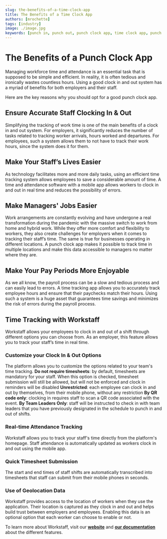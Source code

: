 ```yaml
---
slug: the-benefits-of-a-time-clock-app
title: The Benefits of a Time Clock App
authors: [mrochette]
tags: [industry]
image: ./image.jpg
keywords: [punch in, punch out, punch clock app, time clock app, punch in clock app, timesheet mobile app]
---
```


# The Benefits of a Punch Clock App

Managing workforce time and attendance is an essential task that is supposed to be simple and efficient. In reality, it is often tedious and ironically wastes countless hours. Using a good clock in and out system has a myriad of benefits for both employers and their staff.

Here are the key reasons why you should opt for a good punch clock app.

## Ensure Accurate Staff Clocking In & Out
Simplifying the tracking of work time is one of the main benefits of a clock in and out system. For employers, it significantly reduces the number of tasks related to tracking worker arrivals, hours worked and departures. For employees, such a system allows them to not have to track their work hours, since the system does it for them.

## Make Your Staff’s Lives Easier
As technology facilitates more and more daily tasks, using an efficient time tracking system allows employees to save a considerable amount of time. A time and attendance software with a mobile app allows workers to clock in and out in real time and reduces the possibility of errors.


## Make Managers' Jobs Easier
Work arrangements are constantly evolving and have undergone a real transformation during the pandemic with the massive switch to work from home and hybrid work. While they offer more comfort and flexibility to workers, they also create challenges for employers when it comes to tracking their staff’s time. The same is true for businesses operating in different locations. A punch clock app makes it possible to track time in multiple locations and make this data accessible to managers no matter where they are.


## Make Your Pay Periods More Enjoyable
As we all know, the payroll process can be a slow and tedious process and can easily lead to errors. A time tracking app allows you to accurately track employee hours and ensure that their paychecks match their hours. Using such a system is a huge asset that guarantees time savings and minimizes the risk of errors during the payroll process.


## Time Tracking with Workstaff
Workstaff allows your employees to clock in and out of a shift through different options you can choose from.  As an employer, this feature allows you to track your staff’s time in real time.


### Customize your Clock In & Out Options
The platform allows you to customize the options related to your team's time tracking.
**Do not require timesheets**: by default, timesheets are mandatory for your staff. When this option is checked, timesheet submission will still be allowed, but will not be enforced and clock in reminders will be disabled
**Unrestricted**: each employee can clock in and out by themselves, from their mobile phone, without any restriction
**By QR code only**: clocking in requires staff to scan a QR code associated with the event.
**By Team Leaders Only**: staff will be instructed to check in with team leaders that you have previously designated in the schedule to punch in and out of shifts.


### Real-time Attendance Tracking
Workstaff allows you to track your staff's time directly from the platform's homepage. Staff attendance is automatically updated as workers clock in and out using the mobile app.

### Quick Timesheet Submission
The start and end times of staff shifts are automatically transcribed into timesheets that staff can submit from their mobile phones in seconds.

### Use of Geolocation Data
Workstaff provides access to the location of workers when they use the application. Their location is captured as they clock in and out and  helps build trust between employers and employees. Enabling this data is an optional option that each worker can choose to enable or not.

To learn more about Workstaff, visit our [**website**](https://workstaff.app) and [**our documentation**](https://help.workstaff.app) about the different features.

